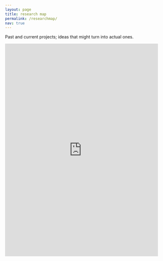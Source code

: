 ```yaml
---
layout: page
title: research map
permalink: /researchmap/
nav: true
--- 
```


Past and current projects; ideas that might turn into actual ones.

<div class="row"> 
    <iframe src="https://xmind.ai/embed/vWsEhEqT?sheet-id=88da8241ec38a4cfd6497bbf8d" width="100%" height="700px" frameborder="0" scrolling="no" allow="fullscreen"></iframe>
</div>





